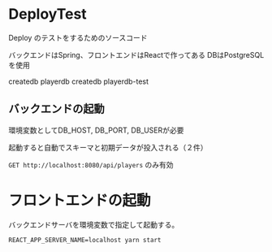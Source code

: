 # DeployTest
Deploy のテストをするためのソースコード

バックエンドはSpring、フロントエンドはReactで作ってある
DBはPostgreSQLを使用

createdb playerdb
createdb playerdb-test

## バックエンドの起動
環境変数としてDB_HOST, DB_PORT, DB_USERが必要


起動すると自動でスキーマと初期データが投入される（２件）

`GET http://localhost:8080/api/players`  のみ有効

# フロントエンドの起動
バックエンドサーバを環境変数で指定して起動する。

`REACT_APP_SERVER_NAME=localhost yarn start`